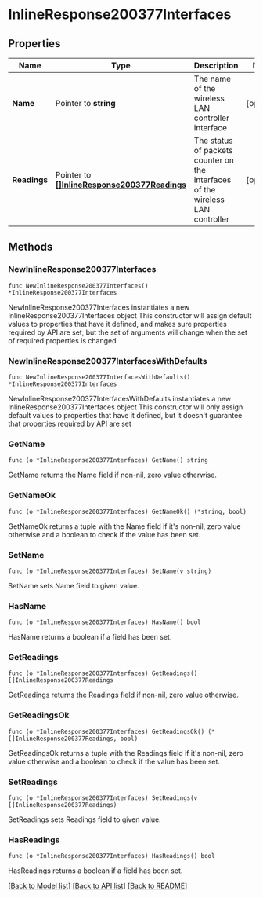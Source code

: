 # InlineResponse200377Interfaces

## Properties

Name | Type | Description | Notes
------------ | ------------- | ------------- | -------------
**Name** | Pointer to **string** | The name of the wireless LAN controller interface | [optional] 
**Readings** | Pointer to [**[]InlineResponse200377Readings**](InlineResponse200377Readings.md) | The status of packets counter on the interfaces of the wireless LAN controller | [optional] 

## Methods

### NewInlineResponse200377Interfaces

`func NewInlineResponse200377Interfaces() *InlineResponse200377Interfaces`

NewInlineResponse200377Interfaces instantiates a new InlineResponse200377Interfaces object
This constructor will assign default values to properties that have it defined,
and makes sure properties required by API are set, but the set of arguments
will change when the set of required properties is changed

### NewInlineResponse200377InterfacesWithDefaults

`func NewInlineResponse200377InterfacesWithDefaults() *InlineResponse200377Interfaces`

NewInlineResponse200377InterfacesWithDefaults instantiates a new InlineResponse200377Interfaces object
This constructor will only assign default values to properties that have it defined,
but it doesn't guarantee that properties required by API are set

### GetName

`func (o *InlineResponse200377Interfaces) GetName() string`

GetName returns the Name field if non-nil, zero value otherwise.

### GetNameOk

`func (o *InlineResponse200377Interfaces) GetNameOk() (*string, bool)`

GetNameOk returns a tuple with the Name field if it's non-nil, zero value otherwise
and a boolean to check if the value has been set.

### SetName

`func (o *InlineResponse200377Interfaces) SetName(v string)`

SetName sets Name field to given value.

### HasName

`func (o *InlineResponse200377Interfaces) HasName() bool`

HasName returns a boolean if a field has been set.

### GetReadings

`func (o *InlineResponse200377Interfaces) GetReadings() []InlineResponse200377Readings`

GetReadings returns the Readings field if non-nil, zero value otherwise.

### GetReadingsOk

`func (o *InlineResponse200377Interfaces) GetReadingsOk() (*[]InlineResponse200377Readings, bool)`

GetReadingsOk returns a tuple with the Readings field if it's non-nil, zero value otherwise
and a boolean to check if the value has been set.

### SetReadings

`func (o *InlineResponse200377Interfaces) SetReadings(v []InlineResponse200377Readings)`

SetReadings sets Readings field to given value.

### HasReadings

`func (o *InlineResponse200377Interfaces) HasReadings() bool`

HasReadings returns a boolean if a field has been set.


[[Back to Model list]](../README.md#documentation-for-models) [[Back to API list]](../README.md#documentation-for-api-endpoints) [[Back to README]](../README.md)


